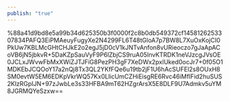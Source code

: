 ```yaml
---
publish: "true"
---
```

%88a41d9bd8e5a99b34d625350b3f0000f2c8b0db549372cf1458126253307834PAFQ3EiPMAeuyFugyXe2N4299FL6T48tGloA7p7BW8L7XuOxKojCI0PkUw7KBLMcGHtCHJkE2o2egJ5jD0cV1kJNTvAnfon8vURieoczo7gJaApACoVB6jN5jbkvR+5DaKZpSauVyF9P6lZbjCS9ruA05lnvKTRDK1neVJzcgJVsOE0JCLxJWvwFbMxXWiZJTJFiG8PezPH3gF7XeDWx2pxlUked0ocJr7+0f05O1MDKEbJCQOoY17a2nQj8Tx3QL2YKfFQe6u19tb2jF1U6hAcSUFEl2s8OUxH8SM0evtW5EM6EDKpVkrWQ57Kx0LlicUmCZHiEisgRE6Rvc46iMfIFid2huSUS2KlzRGpIJN+97zJwbLe3s33HFBA9mT62HZgrArsX5E8DLF9U7Admkv5uYM8JGRMQYeSzxw==